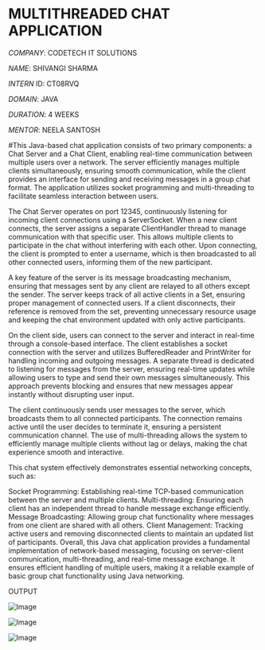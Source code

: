 # MULTITHREADED CHAT APPLICATION

*COMPANY*: CODETECH IT SOLUTIONS

*NAME*: SHIVANGI SHARMA

*INTERN* ID: CT08RVQ

*DOMAIN*: JAVA

*DURATION*: 4 WEEKS

*MENTOR*: NEELA SANTOSH

#This Java-based chat application consists of two primary components: a Chat Server and a Chat Client, enabling real-time communication between multiple users over a network. The server efficiently manages multiple clients simultaneously, ensuring smooth communication, while the client provides an interface for sending and receiving messages in a group chat format. The application utilizes socket programming and multi-threading to facilitate seamless interaction between users.

The Chat Server operates on port 12345, continuously listening for incoming client connections using a ServerSocket. When a new client connects, the server assigns a separate ClientHandler thread to manage communication with that specific user. This allows multiple clients to participate in the chat without interfering with each other. Upon connecting, the client is prompted to enter a username, which is then broadcasted to all other connected users, informing them of the new participant.

A key feature of the server is its message broadcasting mechanism, ensuring that messages sent by any client are relayed to all others except the sender. The server keeps track of all active clients in a Set, ensuring proper management of connected users. If a client disconnects, their reference is removed from the set, preventing unnecessary resource usage and keeping the chat environment updated with only active participants.

On the client side, users can connect to the server and interact in real-time through a console-based interface. The client establishes a socket connection with the server and utilizes BufferedReader and PrintWriter for handling incoming and outgoing messages. A separate thread is dedicated to listening for messages from the server, ensuring real-time updates while allowing users to type and send their own messages simultaneously. This approach prevents blocking and ensures that new messages appear instantly without disrupting user input.

The client continuously sends user messages to the server, which broadcasts them to all connected participants. The connection remains active until the user decides to terminate it, ensuring a persistent communication channel. The use of multi-threading allows the system to efficiently manage multiple clients without lag or delays, making the chat experience smooth and interactive.

This chat system effectively demonstrates essential networking concepts, such as:

Socket Programming: Establishing real-time TCP-based communication between the server and multiple clients.
Multi-threading: Ensuring each client has an independent thread to handle message exchange efficiently.
Message Broadcasting: Allowing group chat functionality where messages from one client are shared with all others.
Client Management: Tracking active users and removing disconnected clients to maintain an updated list of participants.
Overall, this Java chat application provides a fundamental implementation of network-based messaging, focusing on server-client communication, multi-threading, and real-time message exchange. It ensures efficient handling of multiple users, making it a reliable example of basic group chat functionality using Java networking.

OUTPUT

![Image](https://github.com/user-attachments/assets/64947072-7689-4338-a882-861a8027d08e)

![Image](https://github.com/user-attachments/assets/c658aa02-73ca-4eef-9d47-6816e6544287)

![Image](https://github.com/user-attachments/assets/a97ed3b6-f3fd-48ca-b266-8e06163a28af)
